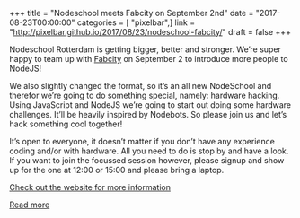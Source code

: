 +++
title = "Nodeschool meets Fabcity on September 2nd"
date = "2017-08-23T00:00:00"
categories = [ "pixelbar",]
link = "http://pixelbar.github.io/2017/08/23/nodeschool-fabcity/"
draft = false
+++

<p>Nodeschool Rotterdam is getting bigger, better and stronger. We’re super happy to team up with <a href="http://futurefluxfestival.nl/program/fabcity-rotterdam/">Fabcity</a> on September 2 to introduce more people to NodeJS!</p>

<p>We also slightly changed the format, so it’s an all new NodeSchool and therefor we’re going to do something special, namely: hardware hacking. Using JavaScript and NodeJS we’re going to start out doing some hardware challenges. It’ll be heavily inspired by Nodebots. So please join us and let’s hack something cool together!</p>

<p>It’s open to everyone, it doesn’t matter if you don’t have any experience coding and/or with hardware. All you need to do is stop by and have a look. If you want to join the focussed session however, please signup and show up for the one at 12:00 or 15:00 and please bring a laptop.</p>

<p><a href="https://www.meetup.com/nodeschool-rotterdam/events/242491785/">Check out the website for more information</a></p>

[Read more](http://pixelbar.github.io/2017/08/23/nodeschool-fabcity/)